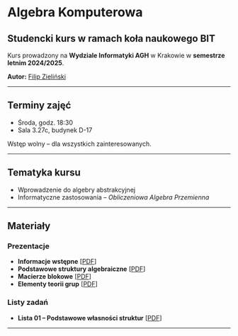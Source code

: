 # **Algebra Komputerowa**  

## **Studencki kurs w ramach koła naukowego BIT**  
Kurs prowadzony na **Wydziale Informatyki AGH** w Krakowie w **semestrze letnim 2024/2025**.  

**Autor:** [Filip Zieliński](https://github.com/mlodyjesienin)  

---

## **Terminy zajęć**  
- Środa, godz. 18:30  
- Sala 3.27c, budynek D-17  

Wstęp wolny – dla wszystkich zainteresowanych.

---

## **Tematyka kursu**  
- Wprowadzenie do algebry abstrakcyjnej  
- Informatyczne zastosowania – *Obliczeniowa Algebra Przemienna*  

---

## **Materiały**  

### **Prezentacje**  
- **Informacje wstępne** [[PDF](https://mlodyjesienin.github.io/Algebra-komputerowa/pdf/01wstep.pdf)]  
- **Podstawowe struktury algebraiczne** [[PDF](https://mlodyjesienin.github.io/Algebra-komputerowa/pdf/02powtorzenie.pdf)]  
- **Macierze blokowe** [[PDF](https://mlodyjesienin.github.io/Algebra-komputerowa/pdf/03blokowe-macierze.pdf)]  
- **Elementy teorii grup** [[PDF](https://mlodyjesienin.github.io/Algebra-komputerowa/pdf/04teoria-grup.pdf)]  

### **Listy zadań**  
- **Lista 01 – Podstawowe własności struktur** [[PDF](https://mlodyjesienin.github.io/Algebra-komputerowa/pdf/zadania01.pdf)]  

---
